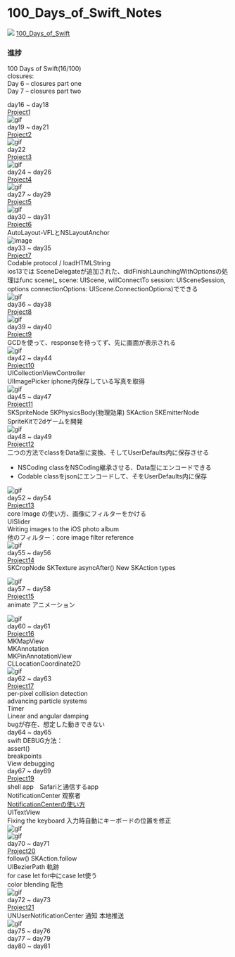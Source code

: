 # 100_Days_of_Swift_Notes
![]( https://visitor-badge.glitch.me/badge?page_id=<f29bd622-4476-4796-b4db-75f7209588ae>)
[100_Days_of_Swift](https://www.hackingwithswift.com/100)  
### 進捗
100 Days of Swift(16/100)  
closures:  
Day 6 – closures part one  
Day 7 – closures part two  

day16 ~ day18  
[Project1](https://github.com/paigupai/100_Days_of_Swift_Notes/tree/master/Project1)  
![gif](https://github.com/paigupai/100_Days_of_Swift_Notes/blob/master/gif/Project1.gif)  
day19 ~ day21  
[Project2](https://github.com/paigupai/100_Days_of_Swift_Notes/tree/master/Project2)  
![gif](https://github.com/paigupai/100_Days_of_Swift_Notes/blob/master/gif/project2.gif)  
day22  
[Project3](https://github.com/paigupai/100_Days_of_Swift_Notes/tree/master/Project3)  
![gif](https://github.com/paigupai/100_Days_of_Swift_Notes/blob/master/gif/project3.gif)  
day24 ~ day26  
[Project4](https://github.com/paigupai/100_Days_of_Swift_Notes/tree/master/Project4)  
![gif](https://github.com/paigupai/100_Days_of_Swift_Notes/blob/master/gif/project4.gif)  
day27 ~ day29  
[Project5](https://github.com/paigupai/100_Days_of_Swift_Notes/tree/master/Project5)  
![gif](https://github.com/paigupai/100_Days_of_Swift_Notes/blob/master/gif/project5.gif)  
day30 ~ day31  
[Project6](https://github.com/paigupai/100_Days_of_Swift_Notes/tree/master/Project6)  
AutoLayout-VFLとNSLayoutAnchor  
![image](https://github.com/paigupai/100_Days_of_Swift_Notes/raw/master/gif/project6.png)  
day33 ~ day35  
[Project7](https://github.com/paigupai/100_Days_of_Swift_Notes/tree/master/Project7)  
Codable protocol / loadHTMLString   
ios13では SceneDelegateが追加された、didFinishLaunchingWithOptionsの処理はfunc scene(_ scene: UIScene, willConnectTo session: UISceneSession, options connectionOptions: UIScene.ConnectionOptions)でできる  
![gif](https://github.com/paigupai/100_Days_of_Swift_Notes/blob/master/gif/project7.gif)  
day36 ~ day38  
[Project8](https://github.com/paigupai/100_Days_of_Swift_Notes/tree/master/Project8)  
![gif](https://github.com/paigupai/100_Days_of_Swift_Notes/blob/master/gif/project8.gif)  
day39 ~ day40  
[Project9](https://github.com/paigupai/100_Days_of_Swift_Notes/tree/master/Project9)  
GCDを使って、responseを待ってず、先に画面が表示される  
![gif](https://github.com/paigupai/100_Days_of_Swift_Notes/blob/master/gif/project9.gif)  
day42 ~ day44  
[Project10](https://github.com/paigupai/100_Days_of_Swift_Notes/tree/master/Project10)  
UICollectionViewController  
UIImagePicker iphone内保存している写真を取得   
![gif](https://github.com/paigupai/100_Days_of_Swift_Notes/blob/master/gif/project10.gif)  
day45 ~ day47  
[Project11](https://github.com/paigupai/100_Days_of_Swift_Notes/tree/master/Project11)  
SKSpriteNode SKPhysicsBody(物理効果) SKAction SKEmitterNode  
SpriteKitで2dゲームを開発  
![gif](https://github.com/paigupai/100_Days_of_Swift_Notes/blob/master/gif/project11.gif)  
day48 ~ day49  
[Project12](https://github.com/paigupai/100_Days_of_Swift_Notes/tree/master/Project12)  
二つの方法でclassをData型に変換、そしてUserDefaults内に保存させる
- NSCoding classをNSCoding継承させる、Data型にエンコードできる
- Codable classをjsonにエンコードして、そをUserDefaults内に保存  

![gif](https://github.com/paigupai/100_Days_of_Swift_Notes/blob/master/gif/project12.gif)  
day52 ~ day54  
[Project13](https://github.com/paigupai/100_Days_of_Swift_Notes/tree/master/Project13)  
core Image の使い方、画像にフィルターをかける  
UISlider  
Writing images to the iOS photo album  
他のフィルター：core image filter reference  
![gif](https://github.com/paigupai/100_Days_of_Swift_Notes/blob/master/gif/project13.gif)  
day55 ~ day56  
[Project14](https://github.com/paigupai/100_Days_of_Swift_Notes/tree/master/Project14)  
SKCropNode SKTexture asyncAfter() New SKAction types  

![gif](https://github.com/paigupai/100_Days_of_Swift_Notes/blob/master/gif/project14.gif)  
day57 ~ day58  
[Project15](https://github.com/paigupai/100_Days_of_Swift_Notes/tree/master/Project15)  
animate  アニメーション  

![gif](https://github.com/paigupai/100_Days_of_Swift_Notes/blob/master/gif/project15.gif)  
day60 ~ day61  
[Project16](https://github.com/paigupai/100_Days_of_Swift_Notes/tree/master/Project16)  
MKMapView  
MKAnnotation  
MKPinAnnotationView  
CLLocationCoordinate2D  
![gif](https://github.com/paigupai/100_Days_of_Swift_Notes/blob/master/gif/project16.gif)  
day62 ~ day63  
[Project17](https://github.com/paigupai/100_Days_of_Swift_Notes/tree/master/Project17)  
per-pixel collision detection  
advancing particle systems  
Timer  
Linear and angular damping  
bugが存在、想定した動きできない  
day64 ~ day65  
swift DEBUG方法：  
assert()  
breakpoints  
View debugging  
day67 ~ day69  
[Project19](https://github.com/paigupai/100_Days_of_Swift_Notes/tree/master/Project19)  
shell app　Safariと通信するapp  
NotificationCenter  观察者  
[NotificationCenterの使い方](https://qiita.com/ryo-ta/items/2b142361996657463e5f)  
UITextView  
Fixing the keyboard 入力時自動にキーボードの位置を修正  
![gif](https://github.com/paigupai/100_Days_of_Swift_Notes/blob/master/gif/project19_1.gif)  
![gif](https://github.com/paigupai/100_Days_of_Swift_Notes/blob/master/gif/project19_2.gif)  
day70 ~ day71  
[Project20](https://github.com/paigupai/100_Days_of_Swift_Notes/tree/master/Project20)  
follow()  SKAction.follow  
UIBezierPath  軌跡  
for case let  for中にcase let使う  
 color blending  配色  
![gif](https://github.com/paigupai/100_Days_of_Swift_Notes/blob/master/gif/project20.gif)  
day72 ~ day73  
[Project21](https://github.com/paigupai/100_Days_of_Swift_Notes/tree/master/Project21)  
UNUserNotificationCenter  通知  本地推送  
![gif](https://github.com/paigupai/100_Days_of_Swift_Notes/blob/master/gif/project21.gif)  
day75 ~ day76  
day77 ~ day79  
day80 ~ day81  
